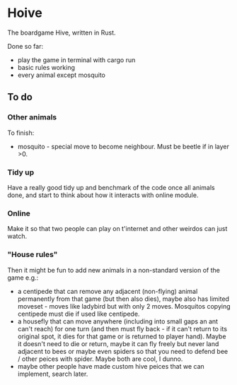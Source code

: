 # Hoive
The boardgame Hive, written in Rust.

Done so far:
* play the game in terminal with cargo run
* basic rules working
* every animal except mosquito

## To do
### Other animals
To finish:
* mosquito - special move to become neighbour. Must be beetle if in layer >0.

### Tidy up

Have a really good tidy up and benchmark of the code once all animals done, and start to think about how it interacts with online module.

### Online
Make it so that two people can play on t'internet and other weirdos can just watch.

### "House rules"
Then it might be fun to add new animals in a non-standard version of the game e.g.:

* a centipede that can remove any adjacent (non-flying) animal permanently from that game (but then also dies), maybe also has limited moveset - moves like ladybird but with only 2 moves. Mosquitos copying centipede must die if used like centipede.
* a housefly that can move anywhere (including into small gaps an ant can't reach) for one turn (and then must fly back - if it can't return to its original spot, it dies for that game or is returned to player hand). Maybe it doesn't need to die or return, maybe it can fly freely but never land adjacent to bees or maybe even spiders so that you need to defend bee / other peices with spider. Maybe both are cool, I dunno.
* maybe other people have made custom hive peices that we can implement, search later.

